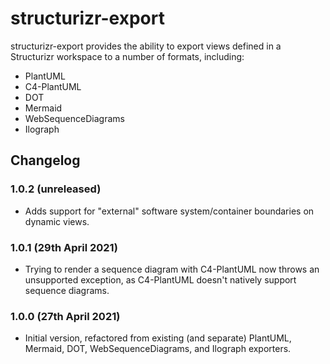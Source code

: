 # structurizr-export

structurizr-export provides the ability to export views defined in a Structurizr workspace to a number of formats, including:

- PlantUML
- C4-PlantUML
- DOT
- Mermaid
- WebSequenceDiagrams
- Ilograph

## Changelog

### 1.0.2 (unreleased)

- Adds support for "external" software system/container boundaries on dynamic views.

### 1.0.1 (29th April 2021)

- Trying to render a sequence diagram with C4-PlantUML now throws an unsupported exception, as C4-PlantUML doesn't natively support sequence diagrams.

### 1.0.0 (27th April 2021)

- Initial version, refactored from existing (and separate) PlantUML, Mermaid, DOT, WebSequenceDiagrams, and Ilograph exporters.